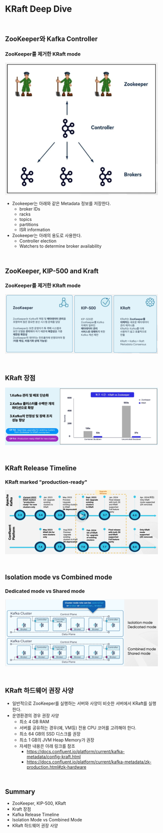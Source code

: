 # KRaft Deep Dive

<br>

## ZooKeeper와 Kafka Controller
### ZooKeeper를 제거한 KRaft mode

![Using Zookeeper](../images/36.Using%20Zookeeper.PNG)

* Zookeeper는 아래와 같은 Metadata 정보를 저장한다.
  * broker IDs
  * racks
  * topics
  * partitions
  * ISR information
* Zookeeper는 아래의 용도로 사용한다.
  * Controller election
  * Watchers to determine broker availability


<br>

## ZooKeeper, KIP-500 and Kraft
### ZooKeeper를 제거한 KRaft mode
![ZooKeeper, KIP-500 and Kraft](../images/37.ZooKeeper,%20KIP-500%20and%20Kraft.PNG)

<br>

## KRaft 장점
![Advantages of KRaft](../images/38.Advantages%20of%20KRaft.PNG)

<br>

## KRaft Release Timeline
### KRaft marked "production-ready"

![KRaft Release Timeline](../images/39.KRaft%20Release%20Timeline.PNG)

<br>

## Isolation mode vs Combined mode
### Dedicated mode vs Shared mode
![Isolation mode vs Combined mode](../images/40.Isolation%20mode%20vs%20Combined%20mode.PNG)

<br>

## KRaft 하드웨어 권장 사양
* 일반적으로 ZooKeeper를 실행하는 서버와 사양이 비슷한 서버에서 KRaft를 실행한다.
* 운영환경의 경우 권장 사양
  * 최소 4 GB RAM
  * 서버를 공유하는 경우(예, VM등) 전용 CPU 코어를 고려해야 한다.
  * 최소 64 GB의 SSD 디스크를 권장
  * 최소 1 GB의 JVM Heap Memory가 권장
  * 자세한 내용은 아래 링크를 참조
    * https://docs.confluent.io/platform/current/kafka-metadata/config-kraft.html
    * https://docs.confluent.io/platform/current/kafka-metadata/zk-production.html#zk-hardware

<br>

## Summary
* ZooKeeper, KIP-500, KRaft
* Kraft 장점
* Kafka Release Timeline
* Isolation Mode vs Combined Mode
* KRaft 하드웨어 권장 사양